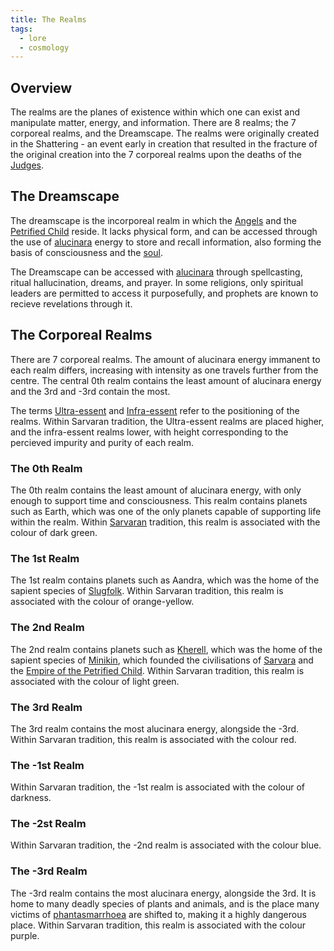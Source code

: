 ```yaml
---
title: The Realms
tags:
  - lore
  - cosmology
---
```

## Overview
The realms are the planes of existence within which one can exist and manipulate matter, energy, and information. There are 8 realms; the 7 corporeal realms, and the Dreamscape. The realms were originally created in the Shattering - an event early in creation that resulted in the fracture of the original creation into the 7 corporeal realms upon the deaths of the [Judges](lore/cosmology/celestial-beings/the-judges.md).
## The Dreamscape
The dreamscape is the incorporeal realm in which the [Angels](lore/cosmology/celestial-beings/the-angels.md) and the [Petrified Child](lore/cosmology/celestial-beings/the-petrified-child.md) reside. It lacks physical form, and can be accessed through the use of [alucinara](lore/cosmology/alucinara.md) energy to store and recall information, also forming the basis of consciousness and the [soul](lore/cosmology/darkness.md).

The Dreamscape can be accessed with [alucinara](lore/cosmology/alucinara.md) through spellcasting, ritual hallucination, dreams, and prayer. In some religions, only spiritual leaders are permitted to access it purposefully, and prophets are known to recieve revelations through it.
## The Corporeal Realms
There are 7 corporeal realms. The amount of alucinara energy immanent to each realm differs, increasing with intensity as one travels further from the centre. The central 0th realm contains the least amount of alucinara energy and the 3rd and -3rd contain the most.

The terms [Ultra-essent](tags/ultra-essent-realms) and [Infra-essent](tags/infra-essent-realms) refer to the positioning of the realms. Within Sarvaran tradition, the Ultra-essent realms are placed higher, and the infra-essent realms lower, with height corresponding to the percieved impurity and purity of each realm.
### The 0th Realm
The 0th realm contains the least amount of alucinara energy, with only enough to support time and consciousness. This realm contains planets such as Earth, which was one of the only planets capable of supporting life within the realm. Within [Sarvaran](lore/2nd-realm/morellic/sarvara*.md) tradition, this realm is associated with the colour of dark green.
### The 1st Realm
The 1st realm contains planets such as Aandra, which was the home of the sapient species of [Slugfolk](fauna/Slugfolk.md). Within Sarvaran tradition, this realm is associated with the colour of orange-yellow.
### The 2nd Realm
The 2nd realm contains planets such as [Kherell](lore/2nd-realm/kherell.md), which was the home of the sapient species of [Minikin](fauna/minikin.md), which founded the civilisations of [Sarvara](lore/2nd-realm/morellic/sarvara*.md) and the [Empire of the Petrified Child](lore/2nd-realm/morellic/stonechild.md). Within Sarvaran tradition, this realm is associated with the colour of light green.
### The 3rd Realm
The 3rd realm contains the most alucinara energy, alongside the -3rd. Within Sarvaran tradition, this realm is associated with the colour red.
### The -1st Realm
Within Sarvaran tradition, the -1st realm is associated with the colour of darkness.
### The -2st Realm
Within Sarvaran tradition, the -2nd realm is associated with the colour blue.
### The -3rd Realm
The -3rd realm contains the most alucinara energy, alongside the 3rd. It is home to many deadly species of plants and animals, and is the place many victims of [phantasmarrhoea](conditions/phantasmarrhoea.md) are shifted to, making it a highly dangerous place. Within Sarvaran tradition, this realm is associated with the colour purple.